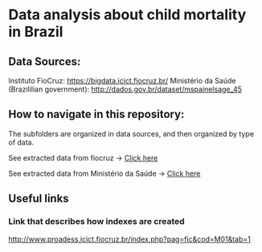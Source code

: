 # Data analysis about child mortality in Brazil

## Data Sources:

Instituto FioCruz: https://bigdata.icict.fiocruz.br/
Ministério da Saúde (Brazililian government): http://dados.gov.br/dataset/mspainelsage_45

## How to navigate in this repository:

The subfolders are organized in data sources, and then organized by type of data.

See  extracted data from fiocruz -> [Click here](./fiocruz/)

See extracted data from Ministério da Saúde  -> [Click here](./dados.gov)

## Useful links 

### Link that describes how indexes are created
http://www.proadess.icict.fiocruz.br/index.php?pag=fic&cod=M01&tab=1

